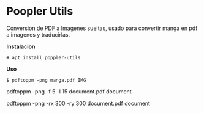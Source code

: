 # Poopler Utils

Conversion de PDF a Imagenes sueltas, usado para convertir manga en pdf a imagenes y traducirlas. 

__Instalacion__

``` # apt install poppler-utils ```

__Uso__

``` $ pdftoppm -png manga.pdf IMG  ```


pdftoppm -png -f 5 -l 15 document.pdf document


pdftoppm -png -rx 300 -ry 300 document.pdf document

